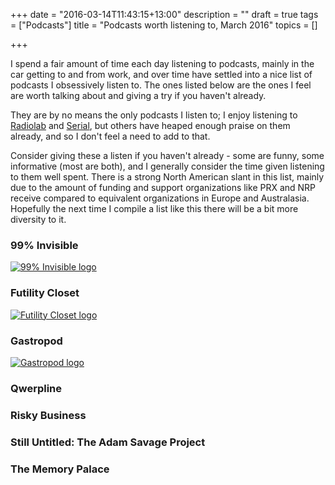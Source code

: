 +++
date = "2016-03-14T11:43:15+13:00"
description = ""
draft = true
tags = ["Podcasts"]
title = "Podcasts worth listening to, March 2016"
topics = []

+++

I spend a fair amount of time each day listening to podcasts, mainly in the car getting to and from work, and over time have settled into a nice list of podcasts I obsessively listen to. The ones listed below are the ones I feel are worth talking about and giving a try if you haven't already.

<!--more-->

They are by no means the only podcasts I listen to; I enjoy listening to [Radiolab]() and [Serial](), but others have heaped enough praise on them already, and so I don't feel a need to add to that.

Consider giving these a listen if you haven't already - some are funny, some informative (most are both), and I generally consider the time given listening to them well spent. There is a strong North American slant in this list, mainly due to the amount of funding and support organizations like PRX and NRP receive compared to equivalent organizations in Europe and Australasia. Hopefully the next time I compile a list like this there will be a bit more diversity to it.

### 99% Invisible

[![99% Invisible logo](http://cdn.99percentinvisible.org/wp-content/uploads/powerpress/99invisible-logo-300.png)](http://feeds.99percentinvisible.org/99percentinvisible)

### Futility Closet

[![Futility Closet logo](http://static.feedpress.it/logo/futilitycloset.png)](http://feedpress.me/futilitycloset)

### Gastropod

[![Gastropod logo](http://gastropod.com/wp-content/uploads/2015/08/GPAvatar144px.jpg)](http://gastropod.com/feed)

### Qwerpline

### Risky Business

### Still Untitled: The Adam Savage Project

### The Memory Palace

<link rel="stylesheet" href="/css/podcasts-worth-listening-to.css" />
